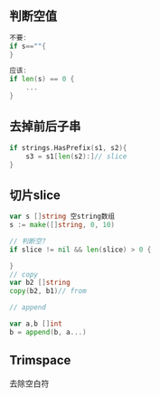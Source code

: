 ## 判断空值 
```go
不要:
if s==""{
}

应该:
if len(s) == 0 {
	...
}
```

## 去掉前后子串
```go
if strings.HasPrefix(s1, s2){
	s3 = s1[len(s2):]// slice
}
```

## 切片slice
```go
var s []string 空string数组
s := make([]string, 0, 10)

// 判断空?
if slice != nil && len(slice) > 0 {

}
// copy
var b2 []string
copy(b2, b1)// from

// append

var a,b []int
b = append(b, a...)
```

## Trimspace
 去除空白符